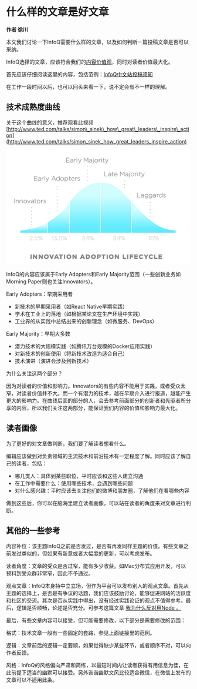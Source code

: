 # 什么样的文章是好文章

**作者 徐川**

本文我们讨论一下InfoQ需要什么样的文章，以及如何判断一篇投稿文章是否可以采纳。

InfoQ选择的文章，应该符合我们的[内容价值观](http://www.infoq.com/cn/contribute)，同时对读者价值最大化。

首先应该仔细阅读这里的内容，包括范例：[InfoQ中文站投稿须知](http://www.infoq.com/cn/article-guidelines)

在工作一段时间以后，也可以回头来看一下，说不定会有不一样的理解。

## **技术成熟度曲线**

关于这个曲线的意义，推荐观看此视频 [http://www.ted.com/talks/simon\_sinek\_how\_great\_leaders\_inspire\_action](http://www.ted.com/talks/simon_sinek_how_great_leaders_inspire_action)

![](/assets/DiffusionOfInnovation.png)

InfoQ的内容应该属于Early Adopters和Early Majority范围（一些创新业务如Morning Paper则也关注Innovators）。

Early Adopters：早期采用者

* 新技术的早期采用者（如React Native早期实践）
* 学术在工业上的落地（如根据某论文在生产环境中实践）
* 工业界的从实践中总结出来的创新理念（如微服务、DevOps）

Early Majority：早期大多数

* 潜力技术的大规模实践（如腾讯万台规模的Docker应用实践）
* 对新技术的创新使用（将新技术改造为适合自己）
* 技术演进（演进会涉及到新技术）

为什么关注这两个部分？

因为对读者的价值和影响力。Innovators的有些内容不能用于实践，或者受众太窄，对读者价值并不大。而一个有潜力的技术，越在早期介入进行报道，越能产生更大的影响力。在曲线后面的部分的人，会去参考前面部分的创新者和先驱者所分享的内容，所以我们关注这两部分，能保证我们内容的价值和影响力最大化。

## **读者画像**

为了更好的对文章做判断，我们要了解读者想看什么。

编辑应该做到对负责领域的主流技术和前沿技术有一定程度了解。同时应该了解自己的读者，包括：

* 哪几类人：具体到某些职位，平时应该和这些人建立沟通
* 在工作中需要什么：使用哪些技术，会遇到哪些问题
* 对什么感兴趣：平时应该去关注他们的微博和朋友圈，了解他们在看哪些内容

做到这些后，你可以在脑海里建立读者画像，可以站在读者的角度来对文章进行判断。

## **其他的一些参考**

内容补位：该主题InfoQ之前是否发过，是否有再发同样主题的价值。有些文章之前发过类似的，但如果有新意或者大幅度的更新，可以考虑发布。

读者角度：文章的受众是否过窄，能有多少收获。如Mac分布式应用开发，可以预料到受众群非常窄，因此不予通过。

观点文章：InfoQ本身持中立立场，但作为平台可以发布别人的观点文章。首先从主题的选择上，是否是有争议的话题，我们应该鼓励讨论，能够促进网站的活跃度和社区的交流。其次是否从实践中得出，没有经过实践论证的观点不值得参考。最后，逻辑是否顺畅，论述是否充分。可参考这篇文章 [我为什么反对用Node 。](http://www.infoq.com/cn/articles/why-oppose-Node)

最后，有些文章内容可以接受，但可能需要修改，以下部分是需要修改的范围：

格式：技术文章一般有一些固定的套路，参见上面链接里的范例。

逻辑：文章前后的逻辑一定要顺，如果觉得缺少某些环节，或者顺序不对，可以向作者反馈。

风格：InfoQ的风格偏向严肃和简练，以最短时间内让读者获得有用信息为佳，在此前提下适当的幽默可以接受。另外诙谐幽默文风比较适合微信，在微信上发布的文章可以不适用此条。

